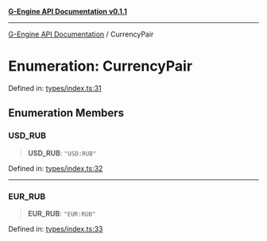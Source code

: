 [**G-Engine API Documentation v0.1.1**](../README.md)

***

[G-Engine API Documentation](../globals.md) / CurrencyPair

# Enumeration: CurrencyPair

Defined in: [types/index.ts:31](https://github.com/yakoshiq/g-engine-nodejs-lib/blob/6b4ec644f458bf28039e0209e5a91bd0ec704446/src/types/index.ts#L31)

## Enumeration Members

### USD\_RUB

> **USD\_RUB**: `"USD:RUB"`

Defined in: [types/index.ts:32](https://github.com/yakoshiq/g-engine-nodejs-lib/blob/6b4ec644f458bf28039e0209e5a91bd0ec704446/src/types/index.ts#L32)

***

### EUR\_RUB

> **EUR\_RUB**: `"EUR:RUB"`

Defined in: [types/index.ts:33](https://github.com/yakoshiq/g-engine-nodejs-lib/blob/6b4ec644f458bf28039e0209e5a91bd0ec704446/src/types/index.ts#L33)
